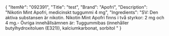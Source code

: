 {
  "ItemNr": "092391",
  "Title": "test",
  "Brand": "Apofri",
  "Description": "Nikotin Mint Apofri, medicinskt tuggummi 4 mg",
  "Ingredients": "SV: Den aktiva substansen är nikotin. Nikotin Mint Apofri finns i två styrkor: 2 mg och 4 mg.- Övriga innehållsämnen är: Tuggummibas (innehåller butylhydroxitoluen (E321)), kalciumkarbonat, sorbitol "
}